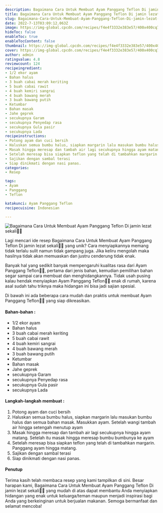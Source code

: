 ```yaml
---
description: Bagaimana Cara Untuk Membuat Ayam Panggang Teflon Di jamin lezat sekali"
title: Bagaimana Cara Untuk Membuat Ayam Panggang Teflon Di jamin lezat sekali
slug: Bagaimana-Cara-Untuk-Membuat-Ayam-Panggang-Teflon-Di-jamin-lezat-sekali
date: 2022-7-13T03:09:12.063Z
image: https://img-global.cpcdn.com/recipes/f4e4f3332e383e57/400x400cq70/photo.jpg
hideToc: false
enableToc: true
enableTocContent: false
thumbnail: https://img-global.cpcdn.com/recipes/f4e4f3332e383e57/400x400cq70/photo.jpg
cover: https://img-global.cpcdn.com/recipes/f4e4f3332e383e57/400x400cq70/photo.jpg
author: admin
ratingvalue: 4.8
reviewcount: 124
recipeingredient:
- 1/2 ekor ayam
- Bahan halus
- 3 buah cabai merah keriting
- 5 buah cabai rawit
- 4 buah kemiri sangrai
- 4 buah bawang merah
- 3 buah bawang putih
- Ketumbar
- Bahan masak
- Jahe geprek
- secukupnya Garam
- secukupnya Penyedap rasa
- secukupnya Gula pasir
- secukupnya Lada
recipeinstructions:
- Potong ayam dan cuci bersih
- Haluskan semua bumbu halus, siapkan margarin lalu masukan bumbu halus dan semua bahan masak. Masukkan ayam. Setelah wangi tambah air hingga setengah menutup ayam
- Masak hingga meresap dan tambah air lagi secukupnya hingga ayam matang. Setelah itu masak hingga meresap bumbu bumbunya ke ayam
- Setelah meresap bisa siapkan teflon yang telah di tambahkan margarin. Panggang ayam hingga matang.
- Sajikan dengan sambal terasi
- Siap dinikmati dengan nasi panas.
categories:
- Resep

tags:
- Ayam
- Panggang
- Teflon

katakunci: Ayam Panggang Teflon
recipecuisine: Indonesian

---
```


![Bagaimana Cara Untuk Membuat Ayam Panggang Teflon Di jamin lezat sekali👩‍🍳](https://img-global.cpcdn.com/recipes/f4e4f3332e383e57/400x400cq70/photo.jpg)

Lagi mencari ide resep Bagaimana Cara Untuk Membuat Ayam Panggang Teflon Di jamin lezat sekali👩‍🍳 yang unik? Cara menyiapkannya memang tidak terlalu sulit namun tidak gampang juga. Jika keliru mengolah maka hasilnya tidak akan memuaskan dan justru cenderung tidak enak.

Banyak hal yang sedikit banyak mempengaruhi kualitas rasa dari Ayam Panggang Teflon👩‍🍳, pertama dari jenis bahan, kemudian pemilihan bahan segar sampai cara membuat dan menghidangkannya. Tidak usah pusing kalau hendak menyiapkan Ayam Panggang Teflon👩‍🍳 enak di rumah, karena asal sudah tahu triknya maka hidangan ini bisa jadi sajian spesial.

Di bawah ini ada beberapa cara mudah dan praktis untuk membuat Ayam Panggang Teflon👩‍🍳 yang siap dikreasikan.

<!--inarticleads1-->

#### Bahan-bahan :

- 1/2 ekor ayam
- Bahan halus
- 3 buah cabai merah keriting
- 5 buah cabai rawit
- 4 buah kemiri sangrai
- 4 buah bawang merah
- 3 buah bawang putih
- Ketumbar
- Bahan masak
- Jahe geprek
- secukupnya Garam
- secukupnya Penyedap rasa
- secukupnya Gula pasir
- secukupnya Lada

<!--inarticleads2-->

#### Langkah-langkah membuat :

1. Potong ayam dan cuci bersih
1. Haluskan semua bumbu halus, siapkan margarin lalu masukan bumbu halus dan semua bahan masak. Masukkan ayam. Setelah wangi tambah air hingga setengah menutup ayam
1. Masak hingga meresap dan tambah air lagi secukupnya hingga ayam matang. Setelah itu masak hingga meresap bumbu bumbunya ke ayam
1. Setelah meresap bisa siapkan teflon yang telah di tambahkan margarin. Panggang ayam hingga matang.
1. Sajikan dengan sambal terasi
1. Siap dinikmati dengan nasi panas.

#### Penutup

Terima kasih telah membaca resep yang kami tampilkan di sini. Besar harapan kami, Bagaimana Cara Untuk Membuat Ayam Panggang Teflon Di jamin lezat sekali👩‍🍳 yang mudah di atas dapat membantu Anda menyiapkan hidangan yang enak untuk keluarga/teman maupun menjadi inspirasi bagi Anda yang berkeinginan untuk berjualan makanan. Semoga bermanfaat dan selamat mencoba!